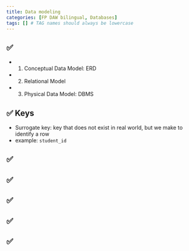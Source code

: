 ```yaml
---
title: Data modeling
categories: [FP DAW bilingual, Databases]
tags: [] # TAG names should always be lowercase
---
```


## ✅

- 1. Conceptual Data Model: ERD
- 2. Relational Model
- 3. Physical Data Model: DBMS

## ✅ Keys

- Surrogate key: key that does not exist in real world, but we make to identify a row
- example: `student_id`

## ✅

## ✅

## ✅

## ✅

## ✅
